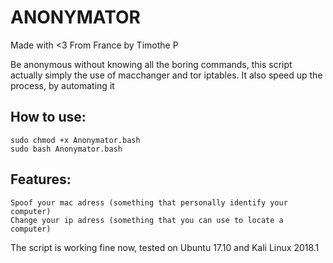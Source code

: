 # **ANONYMATOR**
Made with <3 From France by Timothe P

Be anonymous without knowing all the boring commands, this script actually
simply the use of macchanger and tor iptables. It also speed up the process,
by automating it

## How to use:

```
sudo chmod +x Anonymator.bash
sudo bash Anonymator.bash
```
## Features:

```
Spoof your mac adress (something that personally identify your computer)
Change your ip adress (something that you can use to locate a computer)
```

The script is working fine now, tested on Ubuntu 17.10 and Kali Linux 2018.1
